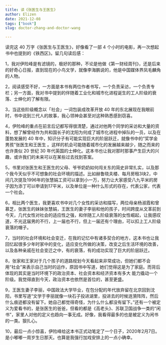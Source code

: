 ```yaml
---
title: 读《张医生与王医生》
author: Elizen
date: 2021-12-08
tags: ["book"]
slug: doctor-zhang-and-doctor-wang

---
```

读完这 40 万字《张医生与王医生》，好像看了一部 4 个小时的电影，再一次想起书中也提到的《铁西区》。留几句读后感：

1，我对伊险峰是有滤镜的，极好的那种，不论是他做《第一财经周刊》，还是后来的好奇心日报，直到现在的小鸟文学，就像李海鹏说的，他是中国媒体界凤毛麟角的人物。

2，阅读感受不好，一方面是本书有两位作者书写，一个负责采访，一个负责专栏；另一方面，我对书中提到的伴随着工业化和城市化进程诞生的工人阶级的衰落、士绅化的了解有限。

3，当这些阶级概念以「社会」一词包装成改革开放 40 年的东北展现在我眼前时，书中说到三代人的故事，我心领神会甚至对这种熟悉感到窃喜。

4，伊险峰的重点在前言后记都写得很清楚，通过对他两个同学的采访和大量的资料，想了解曾经作为共和国长子的沈阳为何成了城市化进程中掉队的一员，以及在蓬勃发展的 40 年中，知识分子有可能实现巨大的阶层跃迁，就像书中的“奖学金男孩”张医生和王医生  。这样的机会可能随着城市化的发展越来越少，随之而来的也许类似 20 世纪 30 年代英国的士绅化。这本书也让我对那时那事产生巨大的兴趣，或许我们的未来可以在某些过去找到答案。

5，书里对张医生和王医生的父母、爷爷奶奶如何闯关东的简史非常扎实，以及那个我今天似乎不可想象的社会环境的描述。比如赫鲁晓夫楼、每月房租3块2，中间几次提及1996年的张慧娟工资可以拿到小一万，努力让大家感受八九平米的房子因为添丁可以申请到17平米，以及单位是一种什么形式的存在，代表公家，代表一个社会。

6，相比两个医生，我更喜欢书中对几个女性的采访和描写，两位母亲杨淑霞和曾慕芝，张医生的妹妹张慧娟，王医生的妻子李丽和他的孩子，时间跨度从文革前到今天，几代女性对社会的适应性之强，和伴随工人阶级衰落的女性崛起，让我感叹道，不光这届男的不行，上一届也不行，但上一届还有个理由，可以扣上工人阶级衰落的帽子。

7，当时的社会环境和社会变迁，在我的记忆中有诸多契合的地方，这本书也让我回忆起很多少年时家中的变化，适应变化所做的决策，改变之后生活环境的改善，以及各种亲戚在社会变迁之中，有的衰落，有的成功实现了巨大的阶层跃迁。

8，张家和王家对于几个孩子的道路规划今天看起来非常成功，但她们都不会用“社会”来表示自己当时的运作，原因书中写道，她们觉得这是为了家庭。而背后体现的其实是当时环境下的政治资本、社会资本和经济资本有多大 能力撬动一个阶级。我觉得直到今天，政治资本也依然是首位的，甚至更盛。

9，王医生妻子李丽，中国政法大学毕业，在包分配的年代放弃留在北京回到沈阳，书里写道“文学于李丽就像一块石子投进湖里，投进去的时候涟漪阵阵，然后什么痕迹都没有留下。她自己都觉得奇怪，为什么什么都没有留下。”还有一个被定义为爱看书的，是张医生的爸爸，但看的都是《高老头》、苏联卫国战争一类的“闲书”，家里人对他的定义也趋向一事无成。好像，我看得最多的也是被定义为闲书的一类。狠扎心。

10，最后一点小惊喜，伊险峰给这本书正式动笔定了一个日子，2020年2月7日。是小嘟嘟一周岁生日那天。也算是我强行加戏安排上的一点小确幸。